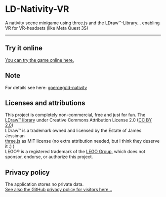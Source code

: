 # LD-Nativity-VR

A nativity scene minigame using three.js and the LDraw™-Library... enabling VR for VR-headsets (like Meta Quest 3S)

---

## Try it online
[You can try the game online here.](https://mamueso.github.io/ld-nativity-vr/nscene.html)

## Note
For details see here: [goeroeg/ld-nativity](https://github.com/goeroeg/ld-nativity)


## Licenses and attributions

This project is completely non-commercial, free and just for fun.
The [LDraw™ library](https://www.ldraw.org/) under Creative Commons Attribution License 2.0 ([CC BY 2.0](https://creativecommons.org/licenses/by/2.0/))<br>
LDraw™ is a trademark owned and licensed by the Estate of James Jessiman<br>
[three.js](https://threejs.org/) as MIT license (no extra attribution needed, but I think they deserve it :) )<br>
LEGO® is a registered trademark of the [LEGO Group](https://www.lego.com/), which does not sponsor, endorse, or authorize this project.<br>

## Privacy policy

The application stores no private data.<br>
[See also the GitHub privacy policy for visitors here...](https://help.github.com/en/github/site-policy/github-privacy-statement#github-pages)<br>
